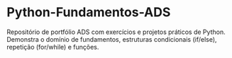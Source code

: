 # Python-Fundamentos-ADS
Repositório de portfólio ADS com exercícios e projetos práticos de Python. Demonstra o domínio de fundamentos, estruturas condicionais (if/else), repetição (for/while) e funções.
